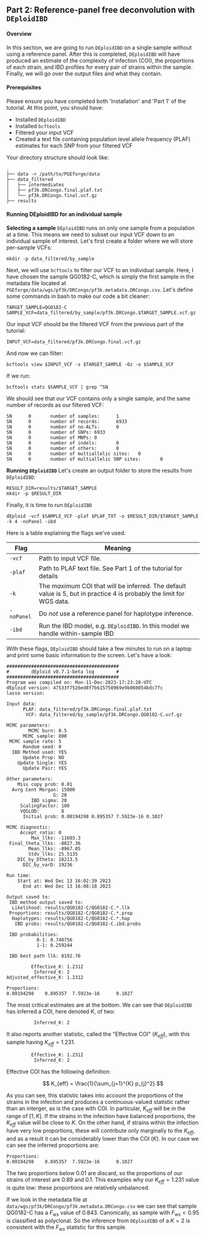 ## Part 2: Reference-panel free deconvolution with `DEploidIBD`

#### Overview
In this section, we are going to run `DEploidIBD` on a single sample without using a reference panel. After this is completed, `DEploidIBD` will have produced an estimate of the complexity of infection (COI), the proportions of each strain, and IBD profiles for every pair of strains within the sample. Finally, we will go over the output files and what they contain.

#### Prerequisites
Please ensure you have completed both 'Installation' and 'Part 1' of the tutorial. At this point, you should have:
- Installed `DEploidIBD`
- Installed `bcftools`
- Filtered your input VCF
- Created a text file containing population level allele frequency (PLAF) estimates for each SNP from your filtered VCF

Your directory structure should look like:
```
.
├── data -> /path/to/PGEforge/data
├── data_filtered
│   ├── intermediates
│   ├── pf3k.DRCongo.final.plaf.txt
│   └── pf3k.DRCongo.final.vcf.gz
├── results
```

#### Running DEploidIBD for an individual sample

**Selecting a sample**
`DEploidIBD` runs on only one sample from a population at a time. This means we need to subset our input VCF down to an individual sample of interest. Let's first create a folder where we will store  per-sample VCFs:

```
mkdir -p data_filtered/by_sample
```

Next, we will use `bcftools` to filter our VCF to an individual sample. Here, I have chosen the sample QG0182-C, which is simply the first sample in the metadata file located at `PGEforge/data/wgs/pf3k/DRCongo/pf3k.metadata.DRCongo.csv`. Let's define some commands in bash to make our code a bit cleaner:

```
TARGET_SAMPLE=QG0182-C
SAMPLE_VCF=data_filtered/by_sample/pf3k.DRCongo.$TARGET_SAMPLE.vcf.gz
```

Our input VCF should be the filtered VCF from the previous part of the tutorial:

```
INPUT_VCF=data_filtered/pf3k.DRCongo.final.vcf.gz
```

And now we can filter:

```
bcftools view $INPUT_VCF -s $TARGET_SAMPLE -Oz -o $SAMPLE_VCF
```

If we run:

```
bcftools stats $SAMPLE_VCF | grep ^SN
```

We should see that our VCF contains only a single sample, and the same number of records as our filtered VCF:

```
SN      0       number of samples:      1
SN      0       number of records:      6933
SN      0       number of no-ALTs:      0
SN      0       number of SNPs: 6933
SN      0       number of MNPs: 0
SN      0       number of indels:       0
SN      0       number of others:       0
SN      0       number of multiallelic sites:   0
SN      0       number of multiallelic SNP sites:       0
```


**Running `DEploidIBD`**
Let's create an output folder to store the results from `DEploidIBD`:

```
RESULT_DIR=results/$TARGET_SAMPLE
mkdir -p $RESULT_DIR
```

Finally, it is time to run `DEploidIBD`

```
dEploid -vcf $SAMPLE_VCF -plaf $PLAF_TXT -o $RESULT_DIR/$TARGET_SAMPLE -k 4 -noPanel -ibd
```

Here is a table explaining the flags we've used:

| Flag      | Meaning   |
|-          |-          |
| `-vcf`    | Path to input VCF file. |
| `-plaf`   | Path to PLAF text file. See Part 1 of the tutorial for details |
| `-k`      | The *maximum* COI that will be inferred. The default value is 5, but in practice 4 is probably the limit for WGS data. |
| `-noPanel` | Do *not* use a reference panel for haplotype inference. |
| `-ibd`    | Run the IBD model, e.g. `DEploidIBD`. In this model we handle within-sample IBD |

With these flags, `DEploidIBD` should take a few minutes to run on a laptop and print some basic information to the screen. Let's have a look:

```
#########################################
#        dEploid v0.7.1-beta log        #
#########################################
Program was compiled on: Mon-11-Dec-2023-17:23:28-UTC
dEploid version: 47533f7526ed8f7b615750969e9b008054bdc7fc
lasso version: 

Input data: 
      PLAF: data_filtered/pf3k.DRCongo.final.plaf.txt
       VCF: data_filtered/by_sample/pf3k.DRCongo.QG0182-C.vcf.gz

MCMC parameters: 
        MCMC burn: 0.5
      MCMC sample: 800
 MCMC sample rate: 5
      Random seed: 0
  IBD Method used: YES
      Update Prop: NO
    Update Single: YES
      Update Pair: YES

Other parameters:
    Miss copy prob: 0.01
  Avrg Cent Morgan: 15000
                 G: 20
         IBD sigma: 20
     ScalingFactor: 100
     VQSLOD:        8
      Initial prob: 0.00194298 0.895357 7.5923e-16 0.1027

MCMC diagnostic:
     Accept_ratio: 0
         Max_llks: -11603.3
 Final_theta_llks: -8827.36
        Mean_llks: -8967.05
        Stdv_llks: 25.5135
    DIC_by_Dtheta: 18213.5
      DIC_by_varD: 19236

Run time:
    Start at: Wed Dec 13 16:02:39 2023
      End at: Wed Dec 13 16:08:18 2023

Output saved to:
 IBD method output saved to:
  Likelihood: results/QG0182-C/QG0182-C.*.llk
 Proportions: results/QG0182-C/QG0182-C.*.prop
  Haplotypes: results/QG0182-C/QG0182-C.*.hap
   IBD probs: results/QG0182-C/QG0182-C.ibd.probs

 IBD probabilities:
           0-1: 0.740756
           1-1: 0.259244

 IBD best path llk: 8192.76

         Effective_K: 1.2312
          Inferred_K: 2
Adjusted_effective_K: 1.2312

Proportions:
0.00194298	  0.895357	7.5923e-16	    0.1027
```

The most critical estimates are at the bottom. We can see that `DEploidIBD` has inferred a COI, here denoted $K$, of two:

```
          Inferred_K: 2
```

It also reports another statistic, called the "Effective COI" ($K_{eff}$), with this sample having $K_{eff}=1.231$. 

```
         Effective_K: 1.2312
          Inferred_K: 2
```

Effective COI has the following definition:

$$
K_{eff} = \frac{1}{\sum_{j=1}^{K} p_{j}^2}
$$

As you can see, this statistic takes into account the proportions of the strains in the infection and produces a continuous-valued statistic rather than an interger, as is the case with COI. In particular, $K_{eff}$ will be in the range of $[1, K]$. If the strains in the infection have balanced proportions, the $K_{eff}$ value will be close to $K$. On the other hand, if strains within the infection have very low proportions, these will contribute only marginally to the $K_{eff}$, and as a result it can be considerably lower than the COI ($K$). In our case we can see the inferred proportions are:

```
Proportions:
0.00194298	  0.895357	7.5923e-16	    0.1027
```

The two proportions below 0.01 are discard, so the proportions of our strains of interest are 0.89 and 0.1. This examples why our $K_{eff}=1.231$ value is quite low: these proportions are relatively unbalanced.

If we look in the metadata file at `data/wgs/pf3k/DRCongo/pf3k.metadata.DRCongo.csv` we can see that sample QG0182-C has a $F_{ws}$ value of 0.843. Canonically, as sample with $F_{ws} < 0.95$ is classified as polyclonal. So the inference from `DEploidIBD` of a $K=2$ is consistent with the $F_{ws}$ statistic for this sample.




